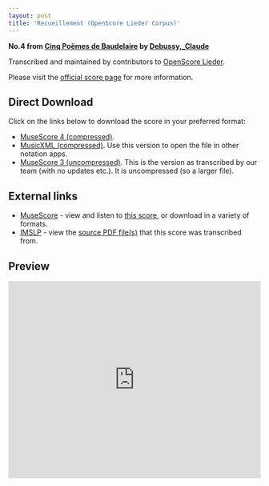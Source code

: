 ```yaml
---
layout: post
title: 'Recueillement (OpenScore Lieder Corpus)'
---
```


__No.4 from [Cinq Poëmes de Baudelaire](https://fourscoreandmore.org/openscore/lieder/Debussy%2C_Claude/Cinq_Po%C3%ABmes_de_Baudelaire/) by [Debussy,_Claude](https://fourscoreandmore.org/openscore/lieder/Debussy%2C_Claude)__

Transcribed and maintained by contributors to [OpenScore Lieder].

Please visit the [official score page] for more information.

[official score page]: https://musescore.com/openscore-lieder-corpus/scores/5060975
[OpenScore Lieder]: https://musescore.com/openscore-lieder-corpus

## Direct Download

Click on the links below to download the score in your preferred format:
- [MuseScore 4 (compressed)](https://fourscoreandmore.org/openscore/lieder/Debussy%2C_Claude/Cinq_Po%C3%ABmes_de_Baudelaire/4_Recueillement.mscz).
- [MusicXML (compressed)](https://fourscoreandmore.org/openscore/lieder/Debussy%2C_Claude/Cinq_Po%C3%ABmes_de_Baudelaire/4_Recueillement.mxl). Use this version to open the file in other notation apps.
- [MuseScore 3 (uncompressed)](https://raw.githubusercontent.com/OpenScore/Lieder/refs/heads/main/scores/Debussy%2C_Claude/Cinq_Po%C3%ABmes_de_Baudelaire/4_Recueillement/lc5060975.mscx). This is the version as transcribed by our team (with no updates etc.). It is uncompressed (so a larger file).

## External links

- [MuseScore] - view and listen to [this score][MuseScore], or download in a variety of formats.
- [IMSLP] - view the [source PDF file(s)][IMSLP] that this score was transcribed from.

[MuseScore]: https://musescore.com/score/5060975
[IMSLP]: https://imslp.org/wiki/Special:ReverseLookup/225776

## Preview

<iframe width="100%" height="394" src="https://musescore.com/openscore-lieder-corpus/scores/5060975/embed" frameborder="0" allowfullscreen allow="autoplay; fullscreen"></iframe>

